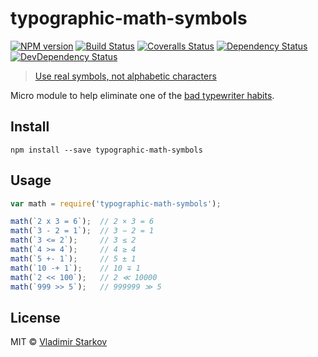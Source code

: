 # typographic-math-symbols

[![NPM version][npm-image]][npm-url]
[![Build Status][travis-image]][travis-url]
[![Coveralls Status][coveralls-image]][coveralls-url]
[![Dependency Status][depstat-image]][depstat-url]
[![DevDependency Status][depstat-dev-image]][depstat-dev-url]

> [Use real symbols, not alphabetic characters][rtfm]

Micro module to help eliminate one of the [bad typewriter habits][habits].


## Install

```
npm install --save typographic-math-symbols
```


## Usage

```js
var math = require('typographic-math-symbols');

math(`2 x 3 = 6`);  // 2 × 3 = 6
math(`3 - 2 = 1`);  // 3 − 2 = 1
math(`3 <= 2`);     // 3 ≤ 2
math(`4 >= 4`);     // 4 ≥ 4
math(`5 +- 1`);     // 5 ± 1
math(`10 -+ 1`);    // 10 ∓ 1
math(`2 << 100`);   // 2 ≪ 10000
math(`999 >> 5`);   // 999999 ≫ 5
```


## License

MIT © [Vladimir Starkov](http://vstarkov.com/)

[rtfm]: http://practicaltypography.com/math-symbols.html
[habits]: http://practicaltypography.com/typewriter-habits.html

[npm-url]: https://npmjs.org/package/typographic-math-symbols
[npm-image]: http://img.shields.io/npm/v/typographic-math-symbols.svg

[travis-url]: https://travis-ci.org/vladimirstarkov/typographic-math-symbols
[travis-image]: http://img.shields.io/travis/vladimirstarkov/typographic-math-symbols.svg

[coveralls-url]: https://coveralls.io/r/vladimirstarkov/typographic-math-symbols
[coveralls-image]: http://img.shields.io/coveralls/vladimirstarkov/typographic-math-symbols.svg

[depstat-url]: https://david-dm.org/vladimirstarkov/typographic-math-symbols
[depstat-image]: https://david-dm.org/vladimirstarkov/typographic-math-symbols.svg

[depstat-dev-url]: https://david-dm.org/vladimirstarkov/typographic-math-symbols
[depstat-dev-image]: https://david-dm.org/vladimirstarkov/typographic-math-symbols/dev-status.svg
